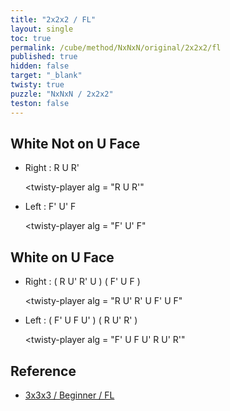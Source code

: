 ```yaml
---
title: "2x2x2 / FL"
layout: single
toc: true
permalink: /cube/method/NxNxN/original/2x2x2/fl
published: true
hidden: false
target: "_blank"
twisty: true
puzzle: "NxNxN / 2x2x2"
teston: false
---
```

<span
  id     = "cube"
  puzzle = "{{page.puzzle}}"
  teston = "{{page.teston}}"
  experimental-stickering   = "F2L"
  experimental-setup-alg    = ""
  experimental-setup-anchor = "end" >
</span>

<head>
  <base target = "{{page.target}}">
</head>



## White Not on U Face

- Right : R U R'

  <twisty-player
    alg = "R U R'"
  ></twisty-player>

- Left : F' U' F

  <twisty-player
    alg = "F' U' F"
  ></twisty-player>



## White on U Face

- Right : ( R U' R' U ) ( F' U F )

  <twisty-player
    alg = "R U' R' U F' U F"
  ></twisty-player>

- Left : ( F' U F U' ) ( R U' R' )

  <twisty-player
    alg = "F' U F U' R U' R'"
  ></twisty-player>



## Reference

- [3x3x3 / Beginner / FL](/cube/method/NxNxN/original/3x3x3/beginner/fl)
